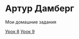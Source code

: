 # Артур Дамберг
Мои домашние задания

[Урок 8](https://a-damberg.github.io/lesson_8/ "Описание")
[Урок 9](https://a-damberg.github.io/lesson_9/ "Описание")

